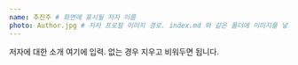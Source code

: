 ```yaml
---
name: 추진주 # 화면에 표시될 저자 이름
photo: Author.jpg # 저자 프로필 이미지 경로. index.md 와 같은 폴더에 이미지를 넣고 사용합니다.
---
```

저자에 대한 소개 여기에 입력. 없는 경우 지우고 비워두면 됩니다.